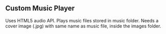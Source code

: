 ## Custom Music Player

Uses HTML5 audio API. Plays music files stored in music folder.
Needs a cover image (.jpg) with same name as music file, inside the images folder.

